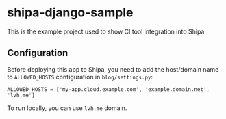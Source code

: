 # shipa-django-sample

This is the example project used to show CI tool  integration into Shipa

## Configuration

Before deploying this app to Shipa, you need to add the host/domain name to `ALLOWED_HOSTS` configuration in `blog/settings.py`:

```
ALLOWED_HOSTS = ['my-app.cloud.example.com', 'example.domain.net', 'lvh.me']
```

To run locally, you can use `lvh.me` domain.
